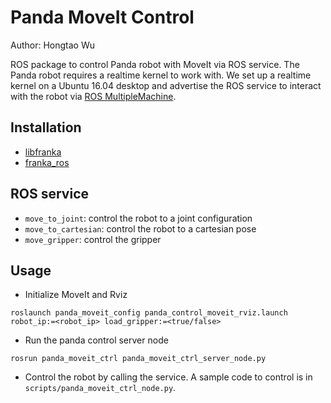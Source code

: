# Panda MoveIt Control

Author: Hongtao Wu

ROS package to control Panda robot with MoveIt via ROS service.
The Panda robot requires a realtime kernel to work with.
We set up a realtime kernel on a Ubuntu 16.04 desktop and advertise the ROS service to interact with the robot via [ROS MultipleMachine](http://wiki.ros.org/ROS/Tutorials/MultipleMachines).

## Installation
- [libfranka](https://frankaemika.github.io/docs/installation_linux.html)
- [franka_ros](https://frankaemika.github.io/docs/installation_linux.html)

## ROS service
- ```move_to_joint```: control the robot to a joint configuration
- ```move_to_cartesian```: control the robot to a cartesian pose
- ```move_gripper```: control the gripper

## Usage
* Initialize MoveIt and Rviz
```
roslaunch panda_moveit_config panda_control_moveit_rviz.launch robot_ip:=<robot_ip> load_gripper:=<true/false>
```
* Run the panda control server node
```
rosrun panda_moveit_ctrl panda_moveit_ctrl_server_node.py
```
* Control the robot by calling the service. 
A sample code to control is in ```scripts/panda_moveit_ctrl_node.py```.